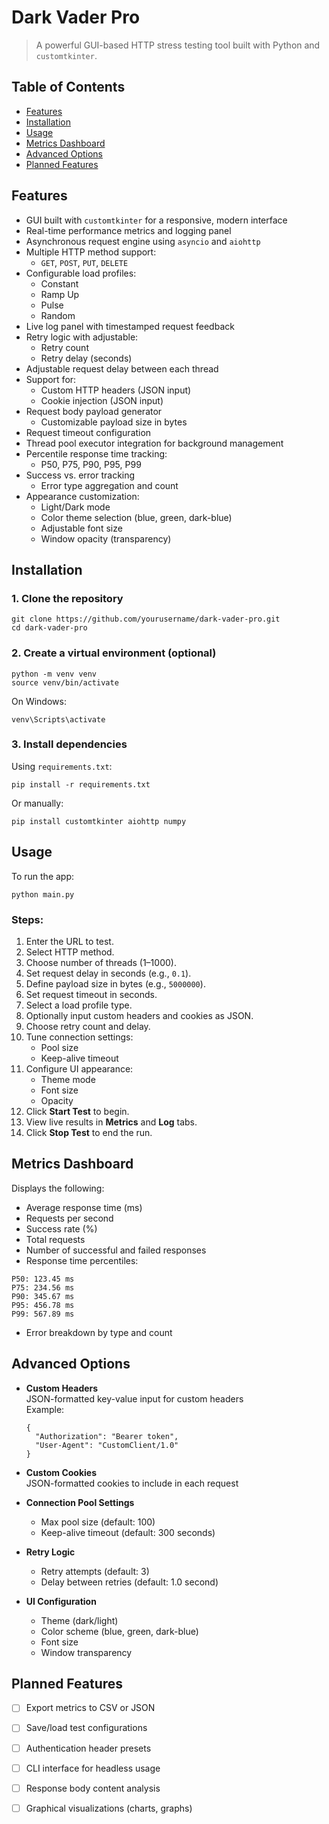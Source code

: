 # Dark Vader Pro

> A powerful GUI-based HTTP stress testing tool built with Python and `customtkinter`.

## Table of Contents

- [Features](#features)
- [Installation](#installation)
- [Usage](#usage)
- [Metrics Dashboard](#metrics-dashboard)
- [Advanced Options](#advanced-options)
- [Planned Features](#planned-features)

## Features

- GUI built with `customtkinter` for a responsive, modern interface
- Real-time performance metrics and logging panel
- Asynchronous request engine using `asyncio` and `aiohttp`
- Multiple HTTP method support:
  - `GET`, `POST`, `PUT`, `DELETE`
- Configurable load profiles:
  - Constant
  - Ramp Up
  - Pulse
  - Random
- Live log panel with timestamped request feedback
- Retry logic with adjustable:
  - Retry count
  - Retry delay (seconds)
- Adjustable request delay between each thread
- Support for:
  - Custom HTTP headers (JSON input)
  - Cookie injection (JSON input)
- Request body payload generator
  - Customizable payload size in bytes
- Request timeout configuration
- Thread pool executor integration for background management
- Percentile response time tracking:
  - P50, P75, P90, P95, P99
- Success vs. error tracking
  - Error type aggregation and count
- Appearance customization:
  - Light/Dark mode
  - Color theme selection (blue, green, dark-blue)
  - Adjustable font size
  - Window opacity (transparency)

## Installation

### 1. Clone the repository

```
git clone https://github.com/yourusername/dark-vader-pro.git
cd dark-vader-pro
```

### 2. Create a virtual environment (optional)

```
python -m venv venv
source venv/bin/activate
```

On Windows:

```
venv\Scripts\activate
```

### 3. Install dependencies

Using `requirements.txt`:

```
pip install -r requirements.txt
```

Or manually:

```
pip install customtkinter aiohttp numpy
```

## Usage

To run the app:

```
python main.py
```

### Steps:

1. Enter the URL to test.
2. Select HTTP method.
3. Choose number of threads (1–1000).
4. Set request delay in seconds (e.g., `0.1`).
5. Define payload size in bytes (e.g., `5000000`).
6. Set request timeout in seconds.
7. Select a load profile type.
8. Optionally input custom headers and cookies as JSON.
9. Choose retry count and delay.
10. Tune connection settings:
    - Pool size
    - Keep-alive timeout
11. Configure UI appearance:
    - Theme mode
    - Font size
    - Opacity
12. Click **Start Test** to begin.
13. View live results in **Metrics** and **Log** tabs.
14. Click **Stop Test** to end the run.

## Metrics Dashboard

Displays the following:

- Average response time (ms)
- Requests per second
- Success rate (%)
- Total requests
- Number of successful and failed responses
- Response time percentiles:

```
P50: 123.45 ms
P75: 234.56 ms
P90: 345.67 ms
P95: 456.78 ms
P99: 567.89 ms
```

- Error breakdown by type and count

## Advanced Options

- **Custom Headers**  
  JSON-formatted key-value input for custom headers  
  Example:
  ```
  {
    "Authorization": "Bearer token",
    "User-Agent": "CustomClient/1.0"
  }
  ```

- **Custom Cookies**  
  JSON-formatted cookies to include in each request

- **Connection Pool Settings**
  - Max pool size (default: 100)
  - Keep-alive timeout (default: 300 seconds)

- **Retry Logic**
  - Retry attempts (default: 3)
  - Delay between retries (default: 1.0 second)

- **UI Configuration**
  - Theme (dark/light)
  - Color scheme (blue, green, dark-blue)
  - Font size
  - Window transparency

## Planned Features

- [ ] Export metrics to CSV or JSON
- [ ] Save/load test configurations
- [ ] Authentication header presets
- [ ] CLI interface for headless usage
- [ ] Response body content analysis
- [ ] Graphical visualizations (charts, graphs)

